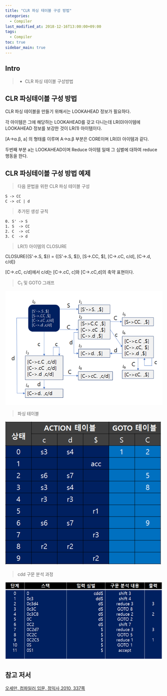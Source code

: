 ```yaml
---
title: "CLR 파싱 테이블 구성 방법"
categories: 
  - Compiler
last_modified_at: 2018-12-16T13:00:00+09:00
tags: 
  - Compiler 
toc: true
sidebar_main: true
---
```


## Intro

> - CLR 파싱 테이블 구성방법
## CLR 파싱테이블 구성 방법

CLR 파싱 테이블을 만들기 위해서는 LOOKAHEAD 정보가 필요하다.

각 아이템은 그에 해당하는 LOOKAHEAD를 갖고 다니는데
LR(0)아이템에 LOOKAHEAD 정보를 보강한 것이 LR(1) 아이템이다.

[A->α.β, a] 의 형태를 이루며 A->α.β 부분은 CORE이며 LR(0) 아이템과 같다.

두번째 부분 a는 LOOKAHEAD이며 Reduce 아이템 일때 그 심벌에 대하여 reduce 행동을 한다.

## CLR 파싱테이블 구성 방법 예제

> 다음 문법을 위한 CLR 파싱 테이블 구성

```
S -> CC
C -> cC | d
```

> 추가된 생성 규칙

```
0. S' -> S
1. S  -> CC
2. C  -> cC
3. C  -> d
```

> LR(1) 아이템의 CLOSURE

CLOSURE({S'->.S, $}) = {[S'->.S, $]}, [S->.CC, $], [C->.cC, c/d], [C->.d, c/d]}

[C->.cC, c/d]에서 c/d는 [C->.cC, c]와 [C->.cC,d]의 축약 표현이다.


> C<sub>1</sub> 및 GOTO 그래프

![1](https://github.com/lesslate/lesslate.github.io/blob/master/assets/img/compiler/CLR/1.png?raw=true)


> 파싱 테이블
 

![2](https://github.com/lesslate/lesslate.github.io/blob/master/assets/img/compiler/CLR/2.png?raw=true)

> cdd 구문 분석 과정

![3](https://github.com/lesslate/lesslate.github.io/blob/master/assets/img/compiler/CLR/3.png?raw=true)

## 참고 저서

[오세만, 컴파일러 입문, 정익사,2010, 337쪽](https://book.naver.com/bookdb/book_detail.nhn?bid=6324381)

